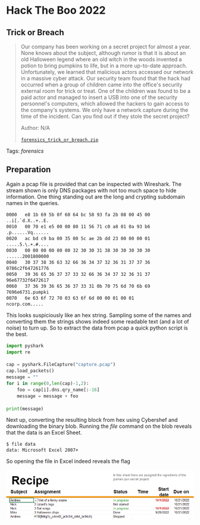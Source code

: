 # Hack The Boo 2022

## Trick or Breach

> Our company has been working on a secret project for almost a year. None knows about the subject, although rumor is that it is about an old Halloween legend where an old witch in the woods invented a potion to bring pumpkins to life, but in a more up-to-date approach. Unfortunately, we learned that malicious actors accessed our network in a massive cyber attack. Our security team found that the hack had occurred when a group of children came into the office's security external room for trick or treat. One of the children was found to be a paid actor and managed to insert a USB into one of the security personnel's computers, which allowed the hackers to gain access to the company's systems. We only have a network capture during the time of the incident. Can you find out if they stole the secret project?
>
>  Author: N/A
>
> [`forensics_trick_or_breach.zip`](forensics_trick_or_breach.zip)

Tags: _forensics_

## Preparation
Again a pcap file is provided that can be inspected with Wireshark. The stream shown is only DNS packages with not too much space to hide information. One thing standing out are the long and crypting subdomain names in the queries.

```
0000   e8 1b 69 5b 0f 60 64 bc 58 93 fa 2b 08 00 45 00   ..i[.`d.X..+..E.
0010   00 70 e1 e5 00 00 80 11 56 71 c0 a8 01 0a 93 b6   .p......Vq......
0020   ac bd c9 ba 00 35 00 5c ae 2b dd 23 00 00 00 01   .....5.\.+.#....
0030   00 00 00 00 00 00 32 30 30 31 38 30 30 30 30 30   ......2001800000
0040   30 37 38 36 63 32 66 36 34 37 32 36 31 37 37 36   0786c2f647261776
0050   39 36 65 36 37 37 33 32 66 36 34 37 32 36 31 37   96e67732f6472617
0060   37 36 39 36 65 36 37 33 31 0b 70 75 6d 70 6b 69   7696e6731.pumpki
0070   6e 63 6f 72 70 03 63 6f 6d 00 00 01 00 01         ncorp.com.....
```

This looks suspiciously like an hex string. Sampling some of the names and converting them the strings shows indeed some readable text (and a lot of noise) to turn up. So to extract the data from pcap a quick python script is the best.

```python
import pyshark
import re

cap = pyshark.FileCapture("capture.pcap")
cap.load_packets()
message = ""
for i in range(0,len(cap)-1,2):
    foo = cap[i].dns.qry_name[:-16]
    message = message + foo

print(message)
```

Next up, converting the resulting block from hex using Cybershef and downloading the binary blob. Running the *file* command on the blob reveals that the data is an Excel Sheet.

```
$ file data
data: Microsoft Excel 2007+
```

So opening the file in Excel indeed reveals the flag

![Excel Sheet](./images/image001.png)